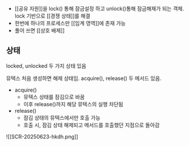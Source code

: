 - [[공유 자원]]을 lock() 통해 잠금설정 하고 unlock()통해 잠금해재가 되는 객체. lock 기반으로 [[경쟁 상태]]를 해결
- 한번에 하나의 프로세스만 [[임계 영역]]에 존재 가능
- 풀어 쓰면 [[상호 배제]]

## 상태
locked, unlocked 두 가지 상태 있음

뮤텍스 처음 생성하면 해제 상태임. acquire(), release() 두 메서드 있음.
- acquire()
	- 뮤텍스 상태를 잠김으로 바꿈
	- 이후 release()까지 해당 뮤텍스의 실행 차단됨
- release()
	- 잠김 상태의 뮤텍스에서만 호출 가능
	- 호출 시, 잠김 상태 해제되고 메서드를 호출했던 지점으로 돌아감

![[SCR-20250623-hkdh.png]]